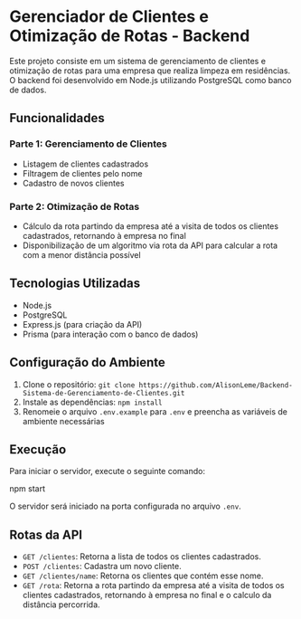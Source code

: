 # Gerenciador de Clientes e Otimização de Rotas - Backend

Este projeto consiste em um sistema de gerenciamento de clientes e otimização de rotas para uma empresa que realiza limpeza em residências. O backend foi desenvolvido em Node.js utilizando PostgreSQL como banco de dados.

## Funcionalidades

### Parte 1: Gerenciamento de Clientes

- Listagem de clientes cadastrados
- Filtragem de clientes pelo nome
- Cadastro de novos clientes

### Parte 2: Otimização de Rotas

- Cálculo da rota partindo da empresa até a visita de todos os clientes cadastrados, retornando à empresa no final
- Disponibilização de um algoritmo via rota da API para calcular a rota com a menor distância possível

## Tecnologias Utilizadas

- Node.js
- PostgreSQL
- Express.js (para criação da API)
- Prisma (para interação com o banco de dados)

## Configuração do Ambiente

1. Clone o repositório: `git clone https://github.com/AlisonLeme/Backend-Sistema-de-Gerenciamento-de-Clientes.git`
2. Instale as dependências: `npm install`
3. Renomeie o arquivo `.env.example` para `.env` e preencha as variáveis de ambiente necessárias

## Execução

Para iniciar o servidor, execute o seguinte comando:

npm start

O servidor será iniciado na porta configurada no arquivo `.env`.

## Rotas da API

- `GET /clientes`: Retorna a lista de todos os clientes cadastrados.
- `POST /clientes`: Cadastra um novo cliente.
- `GET /clientes/name`: Retorna os clientes que contém esse nome.
- `GET /rota`: Retorna a rota partindo da empresa até a visita de todos os clientes cadastrados, retornando à empresa no final e o calculo da distância percorrida.



